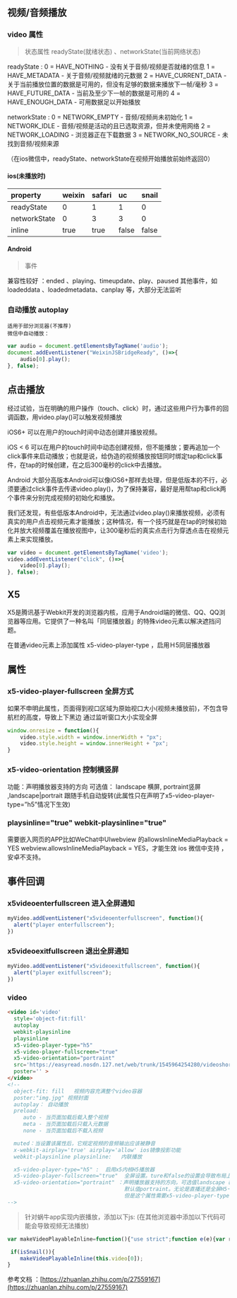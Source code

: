 ##  视频/音频播放

### video 属性

> 状态属性  readyState(就绪状态) 、networkState(当前网络状态)

 readyState :   0 = HAVE_NOTHING - 没有关于音频/视频是否就绪的信息 
                1 = HAVE_METADATA - 关于音频/视频就绪的元数据 
                2 = HAVE_CURRENT_DATA - 关于当前播放位置的数据是可用的，但没有足够的数据来播放下一帧/毫秒 
                3 = HAVE_FUTURE_DATA - 当前及至少下一帧的数据是可用的 
                4 = HAVE_ENOUGH_DATA - 可用数据足以开始播放
 
 networkState : 0 = NETWORK_EMPTY - 音频/视频尚未初始化
                1 = NETWORK_IDLE - 音频/视频是活动的且已选取资源，但并未使用网络
                2 = NETWORK_LOADING - 浏览器正在下载数据
                3 = NETWORK_NO_SOURCE - 未找到音频/视频来源

（在ios微信中，readyState、networkState在视频开始播放前始终返回0）

#### ios(未播放时)

| property | weixin | safari | uc | snail  |
| :--- | :--- | :--- | :--- | :--- |
| readyState | 0 | 1 | 1| 0|
|networkState |  0 | 3  | 3  | 0 |
| inline |  true |  true  |false |false|

#### Android


>事件

 兼容性较好 ：ended 、playing、timeupdate、play、paused
 其他事件，如loadeddata 、loadedmetadata、canplay 等，大部分无法监听


 ### 自动播放 autoplay
    适用于部分浏览器(不推荐)
    微信中自动播放：
```js
var audio = document.getElementsByTagName('audio');
document.addEventListener("WeixinJSBridgeReady", ()=>{
    audio[0].play();
}, false);

```


## 点击播放

经过试验，当在明确的用户操作（touch、click）时，通过这些用户行为事件的回调函数，用video.play()可以触发视频播放

iOS6+
可以在用户的touch时间中动态创建并播放视频。

iOS < 6
可以在用户的touch时间中动态创建视频，但不能播放；要再追加一个click事件来启动播放；也就是说，给伪造的视频播放按钮同时绑定tap和click事件，在tap的时候创建，在之后300毫秒的click中去播放。

Android
大部分高版本Android可以像iOS6+那样去处理，但是低版本的不行，必须要通过click事件去传递video.play()，为了保持兼容，最好是用帮tap和click两个事件来分别完成视频的初始化和播放。

我们还发现，有些低版本Android中，无法通过video.play()来播放视频，必须有真实的用户点击视频元素才能播放；这种情况，有一个技巧就是在tap的时候初始化并放大视频覆盖在播放视图中，让300毫秒后的真实点击行为穿透点击在视频元素上来实现播放。

```js 
var video = document.getElementsByTagName('video');
video.addEventListener("click", ()=>{
    video[0].play();
}, false);
```

##  X5 
X5是腾讯基于Webkit开发的浏览器内核，应用于Android端的微信、QQ、QQ浏览器等应用。它提供了一种名叫「同层播放器」的特殊video元素以解决遮挡问题。

在普通video元素上添加属性 x5-video-player-type ，启用Ｈ5同层播放器
## 属性 
### x5-video-player-fullscreen 全屏方式
如果不申明此属性，页面得到视口区域为原始视口大小(视频未播放前)，不包含导航栏的高度，导致上下黑边
通过监听窗口大小实现全屏
``` js 
window.onresize = function(){
    video.style.width = window.innerWidth + "px";
    video.style.height = window.innerHeight + "px";
}
```
### x5-video-orientation 控制横竖屏
功能：声明播放器支持的方向
可选值： landscape 横屏, portraint竖屏 ,landscape|portrait 跟随手机自动旋转(此属性只在声明了x5-video-player-type=”h5”情况下生效)

### playsinline="true"  webkit-playsinline="true"  
需要嵌入网页的APP比如WeChat中UIwebview 的allowsInlineMediaPlayback = YES webview.allowsInlineMediaPlayback = YES，才能生效
ios 微信中支持 ，安卓不支持。

## 事件回调
### x5videoenterfullscreen 进入全屏通知
``` js
myVideo.addEventListener("x5videoenterfullscreen", function(){
  alert("player enterfullscreen");
})
```
### x5videoexitfullscreen 退出全屏通知

```js 
myVideo.addEventListener("x5videoexitfullscreen", function(){
  alert("player exitfullscreen");
})
```

### video  

``` html
<video id='video'
  style='object-fit:fill'
  autoplay
  webkit-playsinline 
  playsinline 
  x5-video-player-type="h5"
  x5-video-player-fullscreen="true"
  x5-video-orientation="portraint" 
  src='https://easyread.nosdn.127.net/web/trunk/1545964254280/videoshort.mp4'
  poster='' >
</video>
<!--
  object-fit: fill   视频内容充满整个video容器
  poster:"img.jpg" 视频封面
  autoplay： 自动播放
  preload:
     auto - 当页面加载后载入整个视频
     meta - 当页面加载后只载入元数据
     none - 当页面加载后不载入视频

  muted：当设置该属性后，它规定视频的音频输出应该被静音
  x-webkit-airplay='true' airplay='allow' ios镜像投影功能
  webkit-playsinline playsinline:   内联播放

  x5-video-player-type="h5" :  启用x5内核H5播放器
  x5-video-player-fullscreen="true"  全屏设置。ture和false的设置会导致布局上的不一样
  x5-video-orientation="portraint" ：声明播放器支持的方向，可选值landscape 横屏,portraint竖屏。
                                     默认值portraint。无论是直播还是全屏H5一般都是竖屏播放，
                                     但是这个属性需要x5-video-player-type开启H5模式
-->
```


>针对蜗牛app实现内嵌播放，添加以下js:
(在其他浏览器中添加以下代码可能会导致视频无法播放)
```js
var makeVideoPlayableInline=function(){"use strict";function e(e){var r=void 0;var n=void 0;function i(t){r=requestAnimationFrame(i);e(t-(n||t));n=t}this.start=function(){if(!r){i(Date.now())}};this.stop=function(){cancelAnimationFrame(r);r=null}}function r(e,r,n,i){function t(r){if(Boolean(e[n])===Boolean(i)){r.stopImmediatePropagation()}delete e[n]}e.addEventListener(r,t,false);return t}function n(e,r,n,i){function t(){return n[r]}function u(e){n[r]=e}if(i){u(e[r])}Object.defineProperty(e,r,{get:t,set:u})}var i=typeof Symbol==="undefined"?function(e){return"@"+(e||"@")+Math.random().toString(26)}:Symbol;var t=/iPhone|iPod/i.test(navigator.userAgent);var u=i();var a=i();var d=i("nativeplay");var o=i("nativepause");function v(e){var r=new Audio;r.src=e.currentSrc||e.src;return r}var f=[];f.i=0;function c(e,r){if((f.tue||0)+200<Date.now()){e[a]=true;f.tue=Date.now()}e.currentTime=r;f[++f.i%3]=r*100|0/100}function s(e){return e.driver.currentTime>=e.video.duration}function l(e){var r=this;if(!r.hasAudio){r.driver.currentTime=r.video.currentTime+e*r.video.playbackRate/1e3;if(r.video.loop&&s(r)){r.driver.currentTime=0}}c(r.video,r.driver.currentTime);if(r.video.ended){r.video.pause(true);return false}}function p(){var e=this;var r=e[u];if(e.fullscreenElement){e[d]();return}if(!e.paused){return}if(!e.buffered.length){e.load()}r.driver.play();r.updater.start();e.dispatchEvent(new Event("play"));e.dispatchEvent(new Event("playing"))}function m(e){var r=this;var n=r[u];n.driver.pause();n.updater.stop();if(r.fullscreenElement){r[o]()}if(r.paused&&!e){return}r.dispatchEvent(new Event("pause"));if(r.ended){r[a]=true;r.dispatchEvent(new Event("ended"))}}function y(r,n){var i=r[u]={};i.hasAudio=n;i.video=r;i.updater=new e(l.bind(i));if(n){i.driver=v(r)}else{i.driver={muted:true,paused:true,pause:function t(){i.driver.paused=true},play:function a(){i.driver.paused=false;if(s(i)){c(r,0)}},get ended(){return s(i)}}}r.addEventListener("emptied",function(){if(i.driver.src&&i.driver.src!==r.currentSrc){c(r,0);r.pause();i.driver.src=r.currentSrc}},false);r.addEventListener("webkitbeginfullscreen",function(){if(!r.paused){r.pause();r[d]()}else if(n&&!i.driver.buffered.length){i.driver.load()}});if(n){r.addEventListener("webkitendfullscreen",function(){i.driver.currentTime=r.currentTime});r.addEventListener("seeking",function(){if(f.indexOf(r.currentTime*100|0/100)<0){i.driver.currentTime=r.currentTime}})}}function h(e){var i=e[u];e[d]=e.play;e[o]=e.pause;e.play=p;e.pause=m;n(e,"paused",i.driver);n(e,"muted",i.driver,true);n(e,"playbackRate",i.driver,true);n(e,"ended",i.driver);n(e,"loop",i.driver,true);r(e,"seeking");r(e,"seeked");r(e,"timeupdate",a,false);r(e,"ended",a,false)}function b(e){var r=arguments.length<=1||arguments[1]===undefined?true:arguments[1];var n=arguments.length<=2||arguments[2]===undefined?true:arguments[2];if(n&&!t||e[u]){return}y(e,r);h(e);if(!r&&e.autoplay){e.play()}}return b}();

 if(isSnail()){
    makeVideoPlayableInline(this.video[0]);
}
```

参考文档 ：[https://zhuanlan.zhihu.com/p/27559167](https://zhuanlan.zhihu.com/p/27559167)

